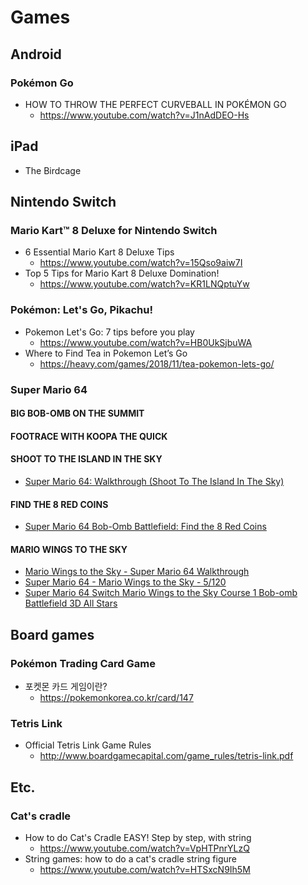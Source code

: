 # Games
## Android
### Pokémon Go
* HOW TO THROW THE PERFECT CURVEBALL IN POKÉMON GO
  * https://www.youtube.com/watch?v=J1nAdDEO-Hs

## iPad
* The Birdcage

## Nintendo Switch
### Mario Kart™ 8 Deluxe for Nintendo Switch
* 6 Essential Mario Kart 8 Deluxe Tips
  * https://www.youtube.com/watch?v=15Qso9aiw7I
* Top 5 Tips for Mario Kart 8 Deluxe Domination!
  * https://www.youtube.com/watch?v=KR1LNQptuYw
### Pokémon: Let's Go, Pikachu!
* Pokemon Let's Go: 7 tips before you play
  * https://www.youtube.com/watch?v=HB0UkSjbuWA
* Where to Find Tea in Pokemon Let’s Go
  * https://heavy.com/games/2018/11/tea-pokemon-lets-go/
### Super Mario 64
#### BIG BOB-OMB ON THE SUMMIT
#### FOOTRACE WITH KOOPA THE QUICK
#### SHOOT TO THE ISLAND IN THE SKY
* [Super Mario 64: Walkthrough (Shoot To The Island In The Sky)](https://www.youtube.com/watch?v=Zdjj3yAllik)
#### FIND THE 8 RED COINS
* [Super Mario 64 Bob-Omb Battlefield: Find the 8 Red Coins](https://www.youtube.com/watch?v=v-taBgcYqVI)
#### MARIO WINGS TO THE SKY
* [Mario Wings to the Sky - Super Mario 64 Walkthrough](https://www.youtube.com/watch?v=O-d11tsm16o)
* [Super Mario 64 - Mario Wings to the Sky - 5/120](https://www.youtube.com/watch?v=a0CaARI3a4A)
* [Super Mario 64 Switch Mario Wings to the Sky Course 1 Bob-omb Battlefield 3D All Stars](https://www.youtube.com/watch?v=-imQ4gCionw)

## Board games
### Pokémon Trading Card Game
* 포켓몬 카드 게임이란?
  * https://pokemonkorea.co.kr/card/147
### Tetris Link
* Official Tetris Link Game Rules
  * http://www.boardgamecapital.com/game_rules/tetris-link.pdf

## Etc.
### Cat's cradle
* How to do Cat's Cradle EASY! Step by step, with string
  * https://www.youtube.com/watch?v=VpHTPnrYLzQ
* String games: how to do a cat's cradle string figure
  * https://www.youtube.com/watch?v=HTSxcN9Ih5M
